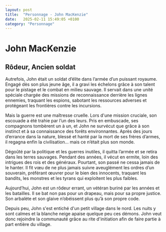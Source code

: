 ```yaml
---
layout: post
title:  "Personnage - John MacKenzie"
date:   2025-02-11 15:49:05 +0100
category: "Personnage"
---
```


# John MacKenzie
## Rôdeur, Ancien soldat

Autrefois, John était un soldat d’élite dans l’armée d’un puissant royaume. Engagé dès son plus jeune âge, il a gravi les échelons grâce à son talent pour le pistage et le combat en milieu sauvage. Il servait dans une unité spéciale chargée des missions de reconnaissance derrière les lignes ennemies, traquant les espions, sabotant les ressources adverses et protégeant les frontières contre les incursions.

Mais la guerre est une maîtresse cruelle. Lors d'une mission cruciale, son escouade a été trahie par l’un des leurs. Pris en embuscade, ses compagnons tombèrent un à un, et John ne survécut que grâce à son instinct et à sa connaissance des forêts environnantes. Après des jours d’errance dans la nature, blessé et hanté par la mort de ses frères d’armes, il regagna enfin la civilisation... mais ce n’était plus son monde.

Dégoûté par la politique et les guerres inutiles, il quitta l’armée et se retira dans les terres sauvages. Pendant des années, il vécut en ermite, loin des intrigues des rois et des généraux. Pourtant, son passé ne cessa jamais de le hanter. Il fit vœu de ne plus jamais suivre aveuglément les ordres d’un souverain, préférant œuvrer pour le bien des innocents, traquant les bandits, les monstres et les tyrans qui exploitent les plus faibles.

Aujourd’hui, John est un rôdeur errant, un vétéran buriné par les années et les batailles. Il se bat non pas pour un drapeau, mais pour sa propre justice. Son arbalète et son glaive n’obéissent plus qu’à son propre code.

Depuis peu, John s'est entiché d'un petit village dans le nord. Les nuits y sont calmes et la blanche neige apaise quelque peu ces démons. John veut donc rejoindre la communauté grâce au rite d'initiation afin de faire partie à part entière du village.